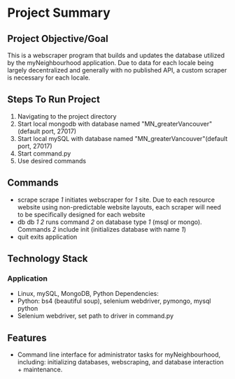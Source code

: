 # Project Summary

## Project Objective/Goal

This is a webscraper program that builds and updates the database utilized by the myNeighbourhood application. Due to data for each locale being largely decentralized and generally with no published API, a custom scraper is necessary for each locale.

## Steps To Run Project

1. Navigating to the project directory
2. Start local mongodb with database named "MN_greaterVancouver"(default port, 27017)
3. Start local mySQL with database named "MN_greaterVancouver"(default port, 27017)
4. Start command.py
5. Use desired commands

## Commands
- scrape
scrape _1_ initiates webscraper for _1_ site. Due to each resource website using non-predictable website layouts, each scraper will need to be specifically     designed for each website 
- db
db _1_ _2_ runs command _2_ on database type _1_ (msql or mongo). Commands _2_ include init (initializes database with name _1_) 
- quit
exits application

## Technology Stack

### Application
- Linux, mySQL, MongoDB, Python
Dependencies:
- Python: bs4 (beautiful soup), selenium webdriver, pymongo, mysql python
- Selenium webdriver, set path to driver in command.py

## Features

- Command line interface for administrator tasks for myNeighbourhood, including: initializing databases, webscraping, and database interaction + maintenance.
